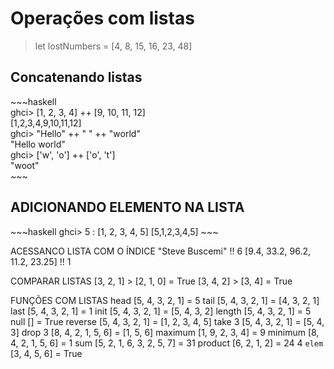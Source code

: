 <h1>Operações com listas</h1>

> let lostNumbers = [4, 8, 15, 16, 23, 48]

<h2>Concatenando listas</h2>
    ~~~haskell<br>
    ghci> [1, 2, 3, 4] ++ [9, 10, 11, 12]<br>
    [1,2,3,4,9,10,11,12]<br>
    ghci> "Hello" ++ " " ++ "world"<br>
    "Hello world"<br>
    ghci> ['w', 'o'] ++ ['o', 't']<br>
    "woot"<br>
    ~~~

<h2>ADICIONANDO ELEMENTO NA LISTA</h2>
    ~~~haskell
    ghci> 5 : [1, 2, 3, 4, 5]
    [5,1,2,3,4,5]
    ~~~

ACESSANCO LISTA COM O ÍNDICE
    "Steve Buscemi" !! 6
    [9.4, 33.2, 96.2, 11.2, 23.25] !! 1 

COMPARAR LISTAS
    [3, 2, 1] > [2, 1, 0] = True
    [3, 4, 2] > [3, 4] = True

FUNÇÕES COM LISTAS
    head [5, 4, 3, 2, 1] = 5
    tail [5, 4, 3, 2, 1] = [4, 3, 2, 1]
    last [5, 4, 3, 2, 1] = 1
    init [5, 4, 3, 2, 1] = [5, 4, 3, 2]
    length [5, 4, 3, 2, 1] = 5
    null [] = True
    reverse [5, 4, 3, 2, 1] = [1, 2, 3, 4, 5]
    take 3 [5, 4, 3, 2, 1] = [5, 4, 3]
    drop 3 [8, 4, 2, 1, 5, 6] = [1, 5, 6]
    maximum [1, 9, 2, 3, 4] = 9
    minimum [8, 4, 2, 1, 5, 6] = 1
    sum [5, 2, 1, 6, 3, 2, 5, 7] = 31
    product [6, 2, 1, 2] = 24
    4 `elem` [3, 4, 5, 6] = True
